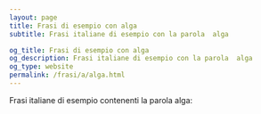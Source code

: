 ```yaml
---
layout: page
title: Frasi di esempio con alga 
subtitle: Frasi italiane di esempio con la parola  alga

og_title: Frasi di esempio con alga 
og_description: Frasi italiane di esempio con la parola  alga
og_type: website
permalink: /frasi/a/alga.html
---
```


Frasi italiane di esempio contenenti la parola alga:


